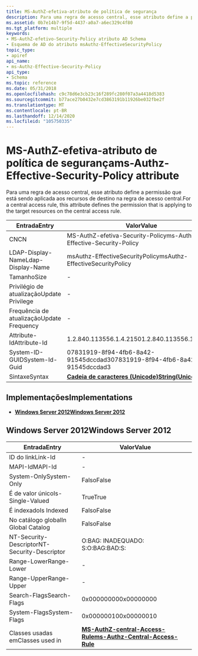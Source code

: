```yaml
---
title: MS-AuthZ-efetiva-atributo de política de segurança
description: Para uma regra de acesso central, esse atributo define a permissão que está sendo aplicada aos recursos de destino na regra de acesso central.
ms.assetid: 0b7e14b7-9f5d-4437-a0a7-a6ec329c4f80
ms.tgt_platform: multiple
keywords:
- MS-AuthZ-efetivo-Security-Policy atributo AD Schema
- Esquema de AD do atributo msAuthz-EffectiveSecurityPolicy
topic_type:
- apiref
api_name:
- ms-Authz-Effective-Security-Policy
api_type:
- Schema
ms.topic: reference
ms.date: 05/31/2018
ms.openlocfilehash: c9c78d6e3cb23c16f289fc280f07a3a4418d5383
ms.sourcegitcommit: b77ace27b0432e7cd3863191b11926be032fbe2f
ms.translationtype: MT
ms.contentlocale: pt-BR
ms.lasthandoff: 12/14/2020
ms.locfileid: "105750335"
---
```

# <a name="ms-authz-effective-security-policy-attribute"></a><span data-ttu-id="2fe30-105">MS-AuthZ-efetiva-atributo de política de segurança</span><span class="sxs-lookup"><span data-stu-id="2fe30-105">ms-Authz-Effective-Security-Policy attribute</span></span>

<span data-ttu-id="2fe30-106">Para uma regra de acesso central, esse atributo define a permissão que está sendo aplicada aos recursos de destino na regra de acesso central.</span><span class="sxs-lookup"><span data-stu-id="2fe30-106">For a central access rule, this attribute defines the permission that is applying to the target resources on the central access rule.</span></span>



| <span data-ttu-id="2fe30-107">Entrada</span><span class="sxs-lookup"><span data-stu-id="2fe30-107">Entry</span></span> | <span data-ttu-id="2fe30-108">Valor</span><span class="sxs-lookup"><span data-stu-id="2fe30-108">Value</span></span> |
|-------------------|---------------------------------------------|
| <span data-ttu-id="2fe30-109">CN</span><span class="sxs-lookup"><span data-stu-id="2fe30-109">CN</span></span>                | <span data-ttu-id="2fe30-110">MS-AuthZ-efetiva-Security-Policy</span><span class="sxs-lookup"><span data-stu-id="2fe30-110">ms-Authz-Effective-Security-Policy</span></span>          |
| <span data-ttu-id="2fe30-111">LDAP-Display-Name</span><span class="sxs-lookup"><span data-stu-id="2fe30-111">Ldap-Display-Name</span></span> | <span data-ttu-id="2fe30-112">msAuthz-EffectiveSecurityPolicy</span><span class="sxs-lookup"><span data-stu-id="2fe30-112">msAuthz-EffectiveSecurityPolicy</span></span>             |
| <span data-ttu-id="2fe30-113">Tamanho</span><span class="sxs-lookup"><span data-stu-id="2fe30-113">Size</span></span>              | \-                                          |
| <span data-ttu-id="2fe30-114">Privilégio de atualização</span><span class="sxs-lookup"><span data-stu-id="2fe30-114">Update Privilege</span></span>  | \-                                          |
| <span data-ttu-id="2fe30-115">Frequência de atualização</span><span class="sxs-lookup"><span data-stu-id="2fe30-115">Update Frequency</span></span>  | \-                                          |
| <span data-ttu-id="2fe30-116">Attribute-Id</span><span class="sxs-lookup"><span data-stu-id="2fe30-116">Attribute-Id</span></span>      | <span data-ttu-id="2fe30-117">1.2.840.113556.1.4.2150</span><span class="sxs-lookup"><span data-stu-id="2fe30-117">1.2.840.113556.1.4.2150</span></span>                     |
| <span data-ttu-id="2fe30-118">System-ID-GUID</span><span class="sxs-lookup"><span data-stu-id="2fe30-118">System-Id-Guid</span></span>    | <span data-ttu-id="2fe30-119">07831919-8f94-4fb6-8a42-91545dccdad3</span><span class="sxs-lookup"><span data-stu-id="2fe30-119">07831919-8f94-4fb6-8a42-91545dccdad3</span></span>        |
| <span data-ttu-id="2fe30-120">Sintaxe</span><span class="sxs-lookup"><span data-stu-id="2fe30-120">Syntax</span></span>            | [<span data-ttu-id="2fe30-121">**Cadeia de caracteres (Unicode)**</span><span class="sxs-lookup"><span data-stu-id="2fe30-121">**String(Unicode)**</span></span>](s-string-unicode.md) |



## <a name="implementations"></a><span data-ttu-id="2fe30-122">Implementações</span><span class="sxs-lookup"><span data-stu-id="2fe30-122">Implementations</span></span>

-   [<span data-ttu-id="2fe30-123">**Windows Server 2012**</span><span class="sxs-lookup"><span data-stu-id="2fe30-123">**Windows Server 2012**</span></span>](#windows-server-2012)

## <a name="windows-server-2012"></a><span data-ttu-id="2fe30-124">Windows Server 2012</span><span class="sxs-lookup"><span data-stu-id="2fe30-124">Windows Server 2012</span></span>



| <span data-ttu-id="2fe30-125">Entrada</span><span class="sxs-lookup"><span data-stu-id="2fe30-125">Entry</span></span> | <span data-ttu-id="2fe30-126">Valor</span><span class="sxs-lookup"><span data-stu-id="2fe30-126">Value</span></span> |
|------------------------|--------------------------------------------------------------------------------|
| <span data-ttu-id="2fe30-127">ID do link</span><span class="sxs-lookup"><span data-stu-id="2fe30-127">Link-Id</span></span>                | \-                                                                             |
| <span data-ttu-id="2fe30-128">MAPI-Id</span><span class="sxs-lookup"><span data-stu-id="2fe30-128">MAPI-Id</span></span>                | \-                                                                             |
| <span data-ttu-id="2fe30-129">System-Only</span><span class="sxs-lookup"><span data-stu-id="2fe30-129">System-Only</span></span>            | <span data-ttu-id="2fe30-130">Falso</span><span class="sxs-lookup"><span data-stu-id="2fe30-130">False</span></span>                                                                          |
| <span data-ttu-id="2fe30-131">É de valor único</span><span class="sxs-lookup"><span data-stu-id="2fe30-131">Is-Single-Valued</span></span>       | <span data-ttu-id="2fe30-132">True</span><span class="sxs-lookup"><span data-stu-id="2fe30-132">True</span></span>                                                                           |
| <span data-ttu-id="2fe30-133">É indexado</span><span class="sxs-lookup"><span data-stu-id="2fe30-133">Is Indexed</span></span>             | <span data-ttu-id="2fe30-134">Falso</span><span class="sxs-lookup"><span data-stu-id="2fe30-134">False</span></span>                                                                          |
| <span data-ttu-id="2fe30-135">No catálogo global</span><span class="sxs-lookup"><span data-stu-id="2fe30-135">In Global Catalog</span></span>      | <span data-ttu-id="2fe30-136">Falso</span><span class="sxs-lookup"><span data-stu-id="2fe30-136">False</span></span>                                                                          |
| <span data-ttu-id="2fe30-137">NT-Security-Descriptor</span><span class="sxs-lookup"><span data-stu-id="2fe30-137">NT-Security-Descriptor</span></span> | <span data-ttu-id="2fe30-138">O:BAG: INADEQUADO: S:</span><span class="sxs-lookup"><span data-stu-id="2fe30-138">O:BAG:BAD:S:</span></span>                                                                   |
| <span data-ttu-id="2fe30-139">Range-Lower</span><span class="sxs-lookup"><span data-stu-id="2fe30-139">Range-Lower</span></span>            | \-                                                                             |
| <span data-ttu-id="2fe30-140">Range-Upper</span><span class="sxs-lookup"><span data-stu-id="2fe30-140">Range-Upper</span></span>            | \-                                                                             |
| <span data-ttu-id="2fe30-141">Search-Flags</span><span class="sxs-lookup"><span data-stu-id="2fe30-141">Search-Flags</span></span>           | <span data-ttu-id="2fe30-142">0x00000000</span><span class="sxs-lookup"><span data-stu-id="2fe30-142">0x00000000</span></span>                                                                     |
| <span data-ttu-id="2fe30-143">System-Flags</span><span class="sxs-lookup"><span data-stu-id="2fe30-143">System-Flags</span></span>           | <span data-ttu-id="2fe30-144">0x00000010</span><span class="sxs-lookup"><span data-stu-id="2fe30-144">0x00000010</span></span>                                                                     |
| <span data-ttu-id="2fe30-145">Classes usadas em</span><span class="sxs-lookup"><span data-stu-id="2fe30-145">Classes used in</span></span>        | [<span data-ttu-id="2fe30-146">**MS-AuthZ-central-Access-Rule**</span><span class="sxs-lookup"><span data-stu-id="2fe30-146">**ms-Authz-Central-Access-Rule**</span></span>](c-msauthz-centralaccessrule.md)<br/> |



 

 





